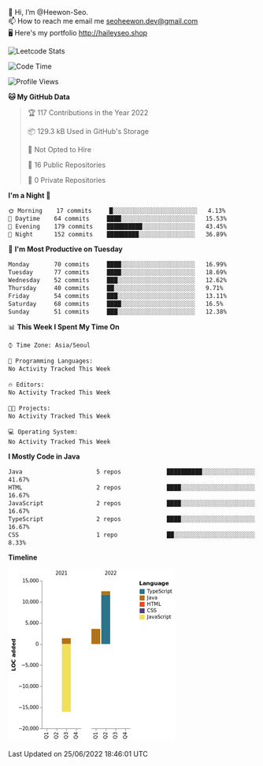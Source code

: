 👋 Hi, I’m @Heewon-Seo.  
📫 How to reach me email me seoheewon.dev@gmail.com   
🖥 Here's my portfolio http://haileyseo.shop

![Leetcode Stats](https://leetcode.card.workers.dev/?username=Heewon-Seo)

 <!--START_SECTION:waka-->
![Code Time](http://img.shields.io/badge/Code%20Time-0%20secs-blue)

![Profile Views](http://img.shields.io/badge/Profile%20Views-0-blue)

**🐱 My GitHub Data** 

> 🏆 117 Contributions in the Year 2022
 > 
> 📦 129.3 kB Used in GitHub's Storage 
 > 
> 🚫 Not Opted to Hire
 > 
> 📜 16 Public Repositories 
 > 
> 🔑 0 Private Repositories  
 > 
**I'm a Night 🦉** 

```text
🌞 Morning    17 commits     █░░░░░░░░░░░░░░░░░░░░░░░░   4.13% 
🌆 Daytime    64 commits     ████░░░░░░░░░░░░░░░░░░░░░   15.53% 
🌃 Evening    179 commits    ██████████░░░░░░░░░░░░░░░   43.45% 
🌙 Night      152 commits    █████████░░░░░░░░░░░░░░░░   36.89%

```
📅 **I'm Most Productive on Tuesday** 

```text
Monday       70 commits     ████░░░░░░░░░░░░░░░░░░░░░   16.99% 
Tuesday      77 commits     ████░░░░░░░░░░░░░░░░░░░░░   18.69% 
Wednesday    52 commits     ███░░░░░░░░░░░░░░░░░░░░░░   12.62% 
Thursday     40 commits     ██░░░░░░░░░░░░░░░░░░░░░░░   9.71% 
Friday       54 commits     ███░░░░░░░░░░░░░░░░░░░░░░   13.11% 
Saturday     68 commits     ████░░░░░░░░░░░░░░░░░░░░░   16.5% 
Sunday       51 commits     ███░░░░░░░░░░░░░░░░░░░░░░   12.38%

```


📊 **This Week I Spent My Time On** 

```text
⌚︎ Time Zone: Asia/Seoul

💬 Programming Languages: 
No Activity Tracked This Week

🔥 Editors: 
No Activity Tracked This Week

🐱‍💻 Projects: 
No Activity Tracked This Week

💻 Operating System: 
No Activity Tracked This Week

```

**I Mostly Code in Java** 

```text
Java                     5 repos             ██████████░░░░░░░░░░░░░░░   41.67% 
HTML                     2 repos             ████░░░░░░░░░░░░░░░░░░░░░   16.67% 
JavaScript               2 repos             ████░░░░░░░░░░░░░░░░░░░░░   16.67% 
TypeScript               2 repos             ████░░░░░░░░░░░░░░░░░░░░░   16.67% 
CSS                      1 repo              ██░░░░░░░░░░░░░░░░░░░░░░░   8.33%

```


**Timeline**

![Chart not found](https://raw.githubusercontent.com/Heewon-Seo/Heewon-Seo/main/charts/bar_graph.png) 


 Last Updated on 25/06/2022 18:46:01 UTC
<!--END_SECTION:waka-->

